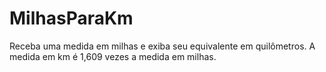 # MilhasParaKm
 Receba uma medida em milhas e exiba seu equivalente em quilômetros. A medida em km é 1,609 vezes a medida em milhas.
